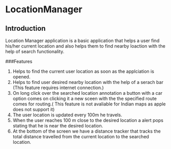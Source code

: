 # LocationManager

## Introduction

Location Manager application is a basic application that helps a user find his/her current location and also helps them to
find nearby loaction with the help of search functionality.

###Features

1. Helps to find the current user location as soon as the applciation is opened.
2. Helps to find user desired nearby location with the help of a serach bar (This feature requires internet connection.)
3. On long click over the searched location annotation a button with a car option comes on clicking it a new sceen with the 
  the specified route comes for routing.( This feature is not avaliable for Indian maps as apple does not support it)
4. The user location is updated every 100m he travels.
5. When the user reaches 100 m close to the desired location a alert pops stating that he is near the desired location.
6. At the bottom of the screen we have a distance tracker that tracks the total distance travelled from the current location to the searched location.
